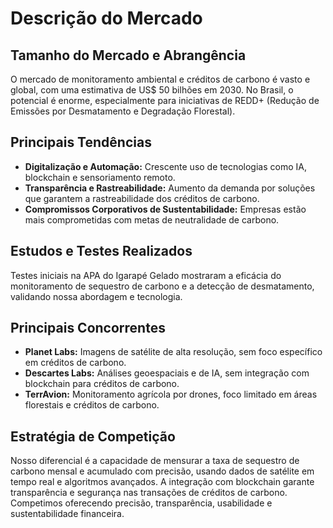 # Descrição do Mercado

## Tamanho do Mercado e Abrangência

O mercado de monitoramento ambiental e créditos de carbono é vasto e global, com uma estimativa de US$ 50 bilhões em 2030. No Brasil, o potencial é enorme, especialmente para iniciativas de REDD+ (Redução de Emissões por Desmatamento e Degradação Florestal).

## Principais Tendências

- **Digitalização e Automação:** Crescente uso de tecnologias como IA, blockchain e sensoriamento remoto.
- **Transparência e Rastreabilidade:** Aumento da demanda por soluções que garantem a rastreabilidade dos créditos de carbono.
- **Compromissos Corporativos de Sustentabilidade:** Empresas estão mais comprometidas com metas de neutralidade de carbono.

## Estudos e Testes Realizados

Testes iniciais na APA do Igarapé Gelado mostraram a eficácia do monitoramento de sequestro de carbono e a detecção de desmatamento, validando nossa abordagem e tecnologia.

## Principais Concorrentes

- **Planet Labs:** Imagens de satélite de alta resolução, sem foco específico em créditos de carbono.
- **Descartes Labs:** Análises geoespaciais e de IA, sem integração com blockchain para créditos de carbono.
- **TerrAvion:** Monitoramento agrícola por drones, foco limitado em áreas florestais e créditos de carbono.

## Estratégia de Competição

Nosso diferencial é a capacidade de mensurar a taxa de sequestro de carbono mensal e acumulado com precisão, usando dados de satélite em tempo real e algoritmos avançados. A integração com blockchain garante transparência e segurança nas transações de créditos de carbono. Competimos oferecendo precisão, transparência, usabilidade e sustentabilidade financeira.
